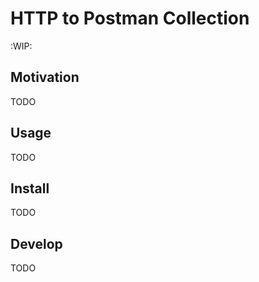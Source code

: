 # HTTP to Postman Collection

:WIP:

## Motivation
TODO

## Usage
TODO

## Install
TODO

## Develop
TODO

